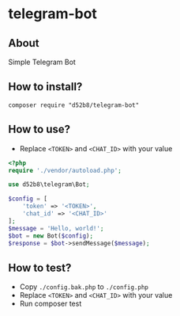 # telegram-bot

## About

Simple Telegram Bot

## How to install?

``` shell
composer require "d52b8/telegram-bot"
```

## How to use?

* Replace `<TOKEN>` and `<CHAT_ID>` with your value

``` php
<?php
require './vendor/autoload.php';

use d52b8\telegram\Bot;

$config = [
    'token' => '<TOKEN>',
    'chat_id' => '<CHAT_ID>'
];
$message = 'Hello, world!';
$bot = new Bot($config);
$response = $bot->sendMessage($message);
```

## How to test?

* Copy `./config.bak.php` to `./config.php`
* Replace `<TOKEN>` and `<CHAT_ID>` with your value
* Run
    composer test
